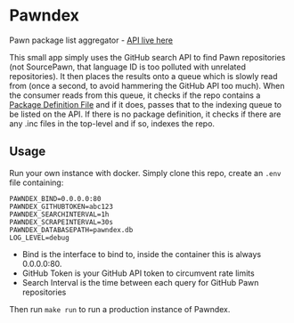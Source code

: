 # Pawndex

Pawn package list aggregator - [API live here](http://api.sampctl.com)

This small app simply uses the GitHub search API to find Pawn repositories (not SourcePawn, that language ID is too
polluted with unrelated repositories). It then places the results onto a queue which is slowly read from (once a second,
to avoid hammering the GitHub API too much). When the consumer reads from this queue, it checks if the repo contains a
[Package Definition File](https://github.com/Southclaws/sampctl/wiki/Package-Definition-Reference) and if it does,
passes that to the indexing queue to be listed on the API. If there is no package definition, it checks if there are any
.inc files in the top-level and if so, indexes the repo.

## Usage

Run your own instance with docker. Simply clone this repo, create an `.env` file containing:

```env
PAWNDEX_BIND=0.0.0.0:80
PAWNDEX_GITHUBTOKEN=abc123
PAWNDEX_SEARCHINTERVAL=1h
PAWNDEX_SCRAPEINTERVAL=30s
PAWNDEX_DATABASEPATH=pawndex.db
LOG_LEVEL=debug
```

- Bind is the interface to bind to, inside the container this is always 0.0.0.0:80.
- GitHub Token is your GitHub API token to circumvent rate limits
- Search Interval is the time between each query for GitHub Pawn repositories

Then run `make run` to run a production instance of Pawndex.

